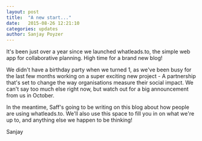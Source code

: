 ```yaml
---
layout: post
title:  "A new start..."
date:   2015-08-26 12:21:10
categories: updates
author: Sanjay Poyzer
---
```

It's been just over a year since we launched whatleads.to, the simple web app for collaborative planning. High time for a brand new blog!

We didn't have a birthday party when we turned 1, as we've been busy for the last few months working on a super exciting new project - A partnership that's set to change the way organisations measure their social impact. We can't say too much else right now, but watch out for a big announcement from us in October.

In the meantime, Saff's going to be writing on this blog about how people are using whatleads.to. We'll also use this space to fill you in on what we're up to, and anything else we happen to be thinking!

Sanjay